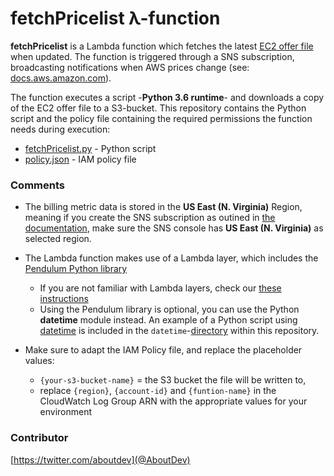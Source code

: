 # fetchPricelist λ-function

**fetchPricelist** is a Lambda function which fetches the latest [EC2 offer file](https://pricing.us-east-1.amazonaws.com/offers/v1.0/aws/AmazonEC2/current/index.json) when updated. The function is triggered through a SNS subscription, broadcasting notifications when AWS prices change (see: [docs.aws.amazon.com](https://docs.aws.amazon.com/awsaccountbilling/latest/aboutv2/price-notification.html)).

The function executes a script -**Python 3.6 runtime**- and downloads a copy of the EC2 offer file to a S3-bucket. This repository contains the Python script and the policy file containing the required permissions the function needs during execution:

* [fetchPricelist.py](fetchPricelist.py) - Python script
* [policy.json](policy.json) - IAM policy file


### Comments

* The billing metric data is stored in the **US East (N. Virginia)** Region, meaning if you create the SNS subscription as outined in [the documentation](https://docs.aws.amazon.com/awsaccountbilling/latest/aboutv2/price-notification.html), make sure the SNS console has **US East (N. Virginia)** as selected region.
* The Lambda function makes use of a Lambda layer, which includes the [Pendulum Python library](https://pendulum.eustace.io)
	* If you are not familiar with Lambda layers, check our [these instructions](https://github.com/nrollr/Lambda-Layers)
	* Using the Pendulum library is optional, you can use the Python **datetime** module instead. An example of a Python script using [datetime](https://docs.python.org/3/library/datetime.html#module-datetime) is included in the `datetime`-[directory](https://github.com/nrollr/Lambda-fetchPricelist/tree/master/datetime) within this repository.

* Make sure to adapt the IAM Policy file, and replace the placeholder values:
	* `{your-s3-bucket-name}` = the S3 bucket the file will be written to,
	* replace `{region}`, `{account-id}` and `{funtion-name}` in the CloudWatch Log Group ARN with the appropriate values for your environment

### Contributor
[https://twitter.com/aboutdev](@AboutDev)
